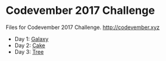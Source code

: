 # Codevember 2017 Challenge
Files for Codevember 2017 Challenge. http://codevember.xyz

- Day 1: [Galaxy](https://codepen.io/digilou/pen/EbVEdP)
- Day 2: [Cake](https://codepen.io/digilou/pen/rYOZqw)
- Day 3: [Tree](https://codepen.io/digilou/pen/WXrJrP)
